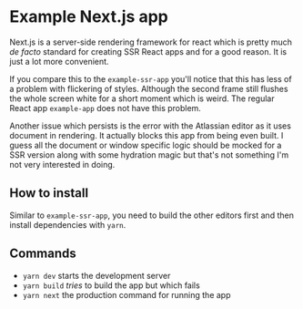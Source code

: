# Example Next.js app

Next.js is a server-side rendering framework for react which is pretty much _de facto_ standard for creating SSR React apps and for a good reason. It is just a lot more convenient.

If you compare this to the `example-ssr-app` you'll notice that this has less of a problem with flickering of styles. Although the second frame still flushes the whole screen white for a short moment which is weird. The regular React app `example-app` does not have this problem.

Another issue which persists is the error with the Atlassian editor as it uses document in rendering. It actually blocks this app from being even built. I guess all the document or window specific logic should be mocked for a SSR version along with some hydration magic but that's not something I'm not very interested in doing.

## How to install

Similar to `example-ssr-app`, you need to build the other editors first and then install dependencies with `yarn`.

## Commands

- `yarn dev` starts the development server
- `yarn build` _tries_ to build the app but which fails
- `yarn next` the production command for running the app